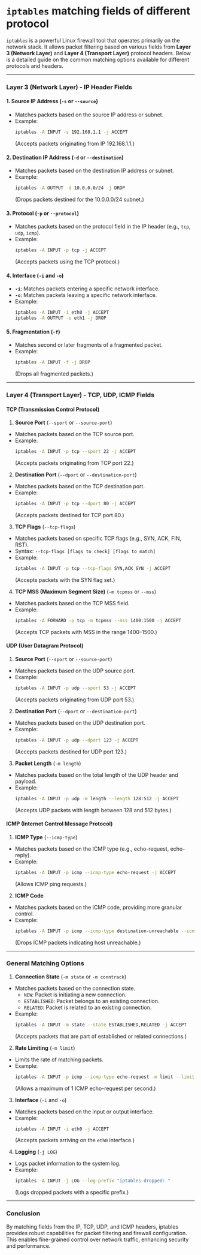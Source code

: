 # `iptables` matching fields of different protocol

`iptables` is a powerful Linux firewall tool that operates primarily on the network stack. It allows packet filtering based on various fields from **Layer 3 (Network Layer)** and **Layer 4 (Transport Layer)** protocol headers. Below is a detailed guide on the common matching options available for different protocols and headers.

---

### **Layer 3 (Network Layer) - IP Header Fields**

#### 1. **Source IP Address** (`-s` or `--source`)
- Matches packets based on the source IP address or subnet.
- Example:
  ```bash
  iptables -A INPUT -s 192.168.1.1 -j ACCEPT
  ```
  (Accepts packets originating from IP 192.168.1.1.)

#### 2. **Destination IP Address** (`-d` or `--destination`)
- Matches packets based on the destination IP address or subnet.
- Example:
  ```bash
  iptables -A OUTPUT -d 10.0.0.0/24 -j DROP
  ```
  (Drops packets destined for the 10.0.0.0/24 subnet.)

#### 3. **Protocol** (`-p` or `--protocol`)
- Matches packets based on the protocol field in the IP header (e.g., `tcp`, `udp`, `icmp`).
- Example:
  ```bash
  iptables -A INPUT -p tcp -j ACCEPT
  ```
  (Accepts packets using the TCP protocol.)

#### 4. **Interface** (`-i` and `-o`)
- **`-i`**: Matches packets entering a specific network interface.
- **`-o`**: Matches packets leaving a specific network interface.
- Example:
  ```bash
  iptables -A INPUT -i eth0 -j ACCEPT
  iptables -A OUTPUT -o eth1 -j DROP
  ```

#### 5. **Fragmentation** (`-f`)
- Matches second or later fragments of a fragmented packet.
- Example:
  ```bash
  iptables -A INPUT -f -j DROP
  ```
  (Drops all fragmented packets.)

---

### **Layer 4 (Transport Layer) - TCP, UDP, ICMP Fields**

#### **TCP (Transmission Control Protocol)**

1. **Source Port** (`--sport` or `--source-port`)
- Matches packets based on the TCP source port.
- Example:
  ```bash
  iptables -A INPUT -p tcp --sport 22 -j ACCEPT
  ```
  (Accepts packets originating from TCP port 22.)

2. **Destination Port** (`--dport` or `--destination-port`)
- Matches packets based on the TCP destination port.
- Example:
  ```bash
  iptables -A INPUT -p tcp --dport 80 -j ACCEPT
  ```
  (Accepts packets destined for TCP port 80.)

3. **TCP Flags** (`--tcp-flags`)
- Matches packets based on specific TCP flags (e.g., SYN, ACK, FIN, RST).
- Syntax: `--tcp-flags [flags to check] [flags to match]`
- Example:
  ```bash
  iptables -A INPUT -p tcp --tcp-flags SYN,ACK SYN -j ACCEPT
  ```
  (Accepts packets with the SYN flag set.)

4. **TCP MSS (Maximum Segment Size)** (`-m tcpmss` or `--mss`)
- Matches packets based on the TCP MSS field.
- Example:
  ```bash
  iptables -A FORWARD -p tcp -m tcpmss --mss 1400:1500 -j ACCEPT
  ```
  (Accepts TCP packets with MSS in the range 1400–1500.)

#### **UDP (User Datagram Protocol)**

1. **Source Port** (`--sport` or `--source-port`)
- Matches packets based on the UDP source port.
- Example:
  ```bash
  iptables -A INPUT -p udp --sport 53 -j ACCEPT
  ```
  (Accepts packets originating from UDP port 53.)

2. **Destination Port** (`--dport` or `--destination-port`)
- Matches packets based on the UDP destination port.
- Example:
  ```bash
  iptables -A INPUT -p udp --dport 123 -j ACCEPT
  ```
  (Accepts packets destined for UDP port 123.)

3. **Packet Length** (`-m length`)
- Matches packets based on the total length of the UDP header and payload.
- Example:
  ```bash
  iptables -A INPUT -p udp -m length --length 128:512 -j ACCEPT
  ```
  (Accepts UDP packets with length between 128 and 512 bytes.)

#### **ICMP (Internet Control Message Protocol)**

1. **ICMP Type** (`--icmp-type`)
- Matches packets based on the ICMP type (e.g., echo-request, echo-reply).
- Example:
  ```bash
  iptables -A INPUT -p icmp --icmp-type echo-request -j ACCEPT
  ```
  (Allows ICMP ping requests.)

2. **ICMP Code**
- Matches packets based on the ICMP code, providing more granular control.
- Example:
  ```bash
  iptables -A INPUT -p icmp --icmp-type destination-unreachable --icmp-code 1 -j DROP
  ```
  (Drops ICMP packets indicating host unreachable.)

---

### **General Matching Options**

1. **Connection State** (`-m state` or `-m conntrack`)
- Matches packets based on the connection state.
  - `NEW`: Packet is initiating a new connection.
  - `ESTABLISHED`: Packet belongs to an existing connection.
  - `RELATED`: Packet is related to an existing connection.
- Example:
  ```bash
  iptables -A INPUT -m state --state ESTABLISHED,RELATED -j ACCEPT
  ```
  (Accepts packets that are part of established or related connections.)

2. **Rate Limiting** (`-m limit`)
- Limits the rate of matching packets.
- Example:
  ```bash
  iptables -A INPUT -p icmp --icmp-type echo-request -m limit --limit 1/sec -j ACCEPT
  ```
  (Allows a maximum of 1 ICMP echo-request per second.)

3. **Interface** (`-i` and `-o`)
- Matches packets based on the input or output interface.
- Example:
  ```bash
  iptables -A INPUT -i eth0 -j ACCEPT
  ```
  (Accepts packets arriving on the `eth0` interface.)

4. **Logging** (`-j LOG`)
- Logs packet information to the system log.
- Example:
  ```bash
  iptables -A INPUT -j LOG --log-prefix "iptables-dropped: "
  ```
  (Logs dropped packets with a specific prefix.)

---

### **Conclusion**
By matching fields from the IP, TCP, UDP, and ICMP headers, iptables provides robust capabilities for packet filtering and firewall configuration. This enables fine-grained control over network traffic, enhancing security and performance.

